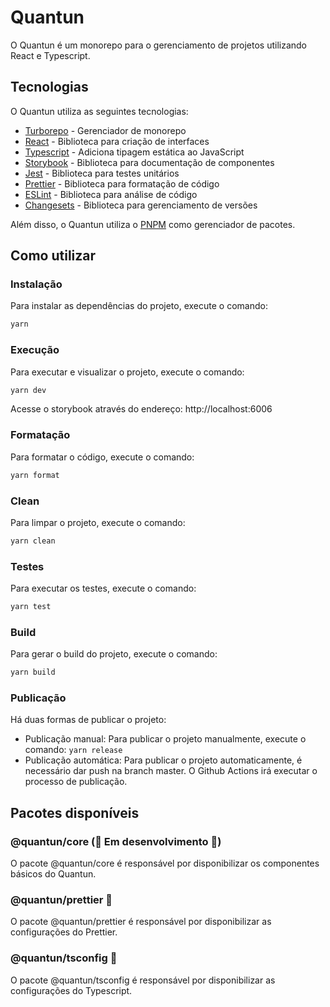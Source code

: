 # Quantun

O Quantun é um monorepo para o gerenciamento de projetos utilizando React e Typescript.

## Tecnologias

O Quantun utiliza as seguintes tecnologias:

- [Turborepo](https://turborepo.org/) - Gerenciador de monorepo
- [React](https://reactjs.org/) - Biblioteca para criação de interfaces
- [Typescript](https://www.typescriptlang.org/) - Adiciona tipagem estática ao JavaScript
- [Storybook](https://storybook.js.org/) - Biblioteca para documentação de componentes
- [Jest](https://jestjs.io/) - Biblioteca para testes unitários
- [Prettier](https://prettier.io/) - Biblioteca para formatação de código
- [ESLint](https://eslint.org/) - Biblioteca para análise de código
- [Changesets](https://github.com/changesets/changesets) - Biblioteca para gerenciamento de versões

Além disso, o Quantun utiliza o [PNPM](https://pnpm.io/) como gerenciador de pacotes.

## Como utilizar

### Instalação

Para instalar as dependências do projeto, execute o comando:

```bash
yarn
```

### Execução

Para executar e visualizar o projeto, execute o comando:

```bash
yarn dev
```

Acesse o storybook através do endereço: http://localhost:6006

### Formatação

Para formatar o código, execute o comando:

```bash
yarn format
```

### Clean

Para limpar o projeto, execute o comando:

```bash
yarn clean
```

### Testes

Para executar os testes, execute o comando:

```bash
yarn test
```

### Build

Para gerar o build do projeto, execute o comando:

```bash
yarn build
```

### Publicação

Há duas formas de publicar o projeto:

- Publicação manual: Para publicar o projeto manualmente, execute o comando: `yarn release`
- Publicação automática: Para publicar o projeto automaticamente, é necessário dar push na branch master. O Github Actions irá executar o processo de publicação.

## Pacotes disponíveis

### @quantun/core (🚧 Em desenvolvimento 🚧)

O pacote @quantun/core é responsável por disponibilizar os componentes básicos do Quantun.

### @quantun/prettier 🚀

O pacote @quantun/prettier é responsável por disponibilizar as configurações do Prettier.

### @quantun/tsconfig 🚀

O pacote @quantun/tsconfig é responsável por disponibilizar as configurações do Typescript.
